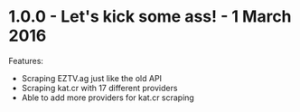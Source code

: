 1.0.0 - Let's kick some ass! -  1 March 2016
============================================

Features:
 - Scraping EZTV.ag just like the old API
 - Scraping kat.cr with 17 different providers
 - Able to add more providers for kat.cr scraping
